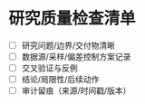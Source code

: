 # 研究质量检查清单

- [ ] 研究问题/边界/交付物清晰
- [ ] 数据源/采样/偏差控制方案记录
- [ ] 交叉验证与反例
- [ ] 结论/局限性/后续动作
- [ ] 审计留痕（来源/时间戳/版本）

